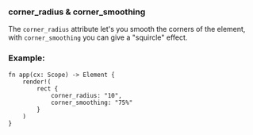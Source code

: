 ### corner_radius & corner_smoothing

The `corner_radius` attribute let's you smooth the corners of the element, with `corner_smoothing` you can give a "squircle" effect.

### Example:

```rust, no_run
fn app(cx: Scope) -> Element {
    render!(
        rect {
            corner_radius: "10",
            corner_smoothing: "75%"
        }
    )
}
```